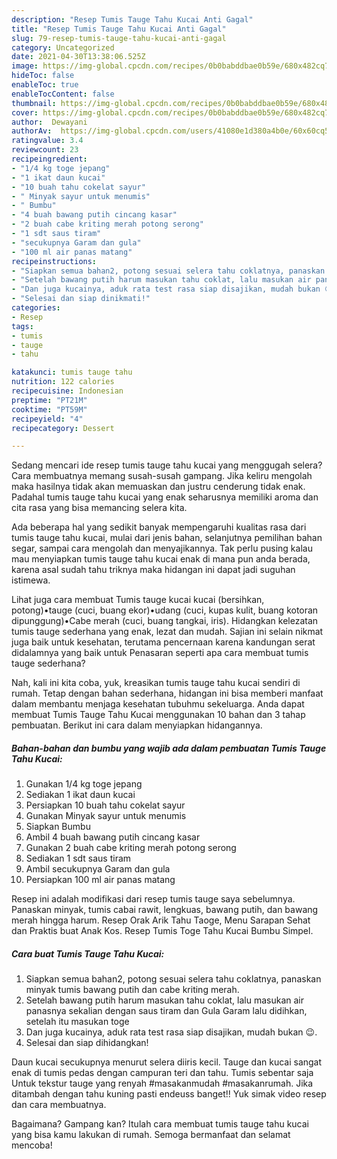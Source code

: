 ```yaml
---
description: "Resep Tumis Tauge Tahu Kucai Anti Gagal"
title: "Resep Tumis Tauge Tahu Kucai Anti Gagal"
slug: 79-resep-tumis-tauge-tahu-kucai-anti-gagal
category: Uncategorized
date: 2021-04-30T13:38:06.525Z
image: https://img-global.cpcdn.com/recipes/0b0babddbae0b59e/680x482cq70/tumis-tauge-tahu-kucai-foto-resep-utama.jpg
hideToc: false
enableToc: true
enableTocContent: false
thumbnail: https://img-global.cpcdn.com/recipes/0b0babddbae0b59e/680x482cq70/tumis-tauge-tahu-kucai-foto-resep-utama.jpg
cover: https://img-global.cpcdn.com/recipes/0b0babddbae0b59e/680x482cq70/tumis-tauge-tahu-kucai-foto-resep-utama.jpg
author:  Dewayani
authorAv:  https://img-global.cpcdn.com/users/41080e1d380a4b0e/60x60cq50/avatar.jpg
ratingvalue: 3.4
reviewcount: 23
recipeingredient:
- "1/4 kg toge jepang"
- "1 ikat daun kucai"
- "10 buah tahu cokelat sayur"
- " Minyak sayur untuk menumis"
- " Bumbu"
- "4 buah bawang putih cincang kasar"
- "2 buah cabe kriting merah potong serong"
- "1 sdt saus tiram"
- "secukupnya Garam dan gula"
- "100 ml air panas matang"
recipeinstructions:
- "Siapkan semua bahan2, potong sesuai selera tahu coklatnya, panaskan minyak tumis bawang putih dan cabe kriting merah."
- "Setelah bawang putih harum masukan tahu coklat, lalu masukan air panasnya sekalian dengan saus tiram dan Gula Garam lalu didihkan, setelah itu masukan toge"
- "Dan juga kucainya, aduk rata test rasa siap disajikan, mudah bukan 😉."
- "Selesai dan siap dinikmati!"
categories:
- Resep
tags:
- tumis
- tauge
- tahu

katakunci: tumis tauge tahu 
nutrition: 122 calories
recipecuisine: Indonesian
preptime: "PT21M"
cooktime: "PT59M"
recipeyield: "4"
recipecategory: Dessert

---
```



Sedang mencari ide resep tumis tauge tahu kucai yang menggugah selera? Cara membuatnya memang susah-susah gampang. Jika keliru mengolah maka hasilnya tidak akan memuaskan dan justru cenderung tidak enak. Padahal tumis tauge tahu kucai yang enak seharusnya memiliki aroma dan cita rasa yang bisa memancing selera kita.


Ada beberapa hal yang sedikit banyak mempengaruhi kualitas rasa dari tumis tauge tahu kucai, mulai dari jenis bahan, selanjutnya pemilihan bahan segar, sampai cara mengolah dan menyajikannya. Tak perlu pusing kalau mau menyiapkan tumis tauge tahu kucai enak di mana pun anda berada, karena asal sudah tahu triknya maka hidangan ini dapat jadi suguhan istimewa.

Lihat juga cara membuat Tumis tauge kucai kucai (bersihkan, potong)•tauge (cuci, buang ekor)•udang (cuci, kupas kulit, buang kotoran dipunggung)•Cabe merah (cuci, buang tangkai, iris). Hidangkan kelezatan tumis tauge sederhana yang enak, lezat dan mudah. Sajian ini selain nikmat juga baik untuk kesehatan, terutama pencernaan karena kandungan serat didalamnya yang baik untuk Penasaran seperti apa cara membuat tumis tauge sederhana?


Nah, kali ini kita coba, yuk, kreasikan tumis tauge tahu kucai sendiri di rumah. Tetap dengan bahan sederhana, hidangan ini bisa memberi manfaat dalam membantu menjaga kesehatan tubuhmu sekeluarga. Anda dapat membuat Tumis Tauge Tahu Kucai menggunakan 10 bahan dan 3 tahap pembuatan. Berikut ini cara dalam menyiapkan hidangannya.

<!--inarticleads1-->

##### Bahan-bahan dan bumbu yang wajib ada dalam pembuatan Tumis Tauge Tahu Kucai:

1. Gunakan 1/4 kg toge jepang
1. Sediakan 1 ikat daun kucai
1. Persiapkan 10 buah tahu cokelat sayur
1. Gunakan  Minyak sayur untuk menumis
1. Siapkan  Bumbu
1. Ambil 4 buah bawang putih cincang kasar
1. Gunakan 2 buah cabe kriting merah potong serong
1. Sediakan 1 sdt saus tiram
1. Ambil secukupnya Garam dan gula
1. Persiapkan 100 ml air panas matang


Resep ini adalah modifikasi dari resep tumis tauge saya sebelumnya. Panaskan minyak, tumis cabai rawit, lengkuas, bawang putih, dan bawang merah hingga harum. Resep Orak Arik Tahu Taoge, Menu Sarapan Sehat dan Praktis buat Anak Kos. Resep Tumis Toge Tahu Kucai Bumbu Simpel. 

<!--inarticleads2-->

##### Cara buat Tumis Tauge Tahu Kucai:

1. Siapkan semua bahan2, potong sesuai selera tahu coklatnya, panaskan minyak tumis bawang putih dan cabe kriting merah.
1. Setelah bawang putih harum masukan tahu coklat, lalu masukan air panasnya sekalian dengan saus tiram dan Gula Garam lalu didihkan, setelah itu masukan toge
1. Dan juga kucainya, aduk rata test rasa siap disajikan, mudah bukan 😉.
1. Selesai dan siap dihidangkan!

Daun kucai secukupnya menurut selera diiris kecil. Tauge dan kucai sangat enak di tumis pedas dengan campuran teri dan tahu. Tumis sebentar saja Untuk tekstur tauge yang renyah #masakanmudah #masakanrumah. Jika ditambah dengan tahu kuning pasti endeuss banget!! Yuk simak video resep dan cara membuatnya. 

Bagaimana? Gampang kan? Itulah cara membuat tumis tauge tahu kucai yang bisa kamu lakukan di rumah. Semoga bermanfaat dan selamat mencoba!
